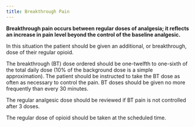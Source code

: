 ```yaml
---
title: Breakthrough Pain
---
```

**Breakthrough pain occurs between regular doses of analgesia; it reflects an increase in pain level beyond the control of the baseline analgesic.**

In this situation the patient should be given an additional, or breakthrough, dose of their regular opioid.

The breakthrough (BT) dose ordered should be one-twelfth to one-sixth of the total daily dose (10% of the background dose is a simple approximation). The patient should be instructed to take the BT dose as often as necessary to control the pain. BT doses should be given no more frequently than every 30 minutes.

The regular analgesic dose should be reviewed if BT pain is not controlled after 3 doses.

The regular dose of opioid should be taken at the scheduled time.